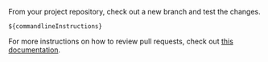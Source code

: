 <!-- Note: Commandline instructions are added into where the placeholder string first appears --->

From your project repository, check out a new branch and test the changes.

```
${commandlineInstructions}
```

For more instructions on how to review pull requests, check out [this documentation](https://github.com/hackforla/website/wiki/How-to-review-pull-requests).